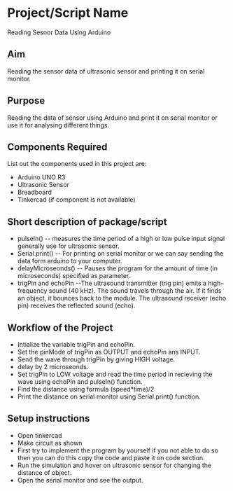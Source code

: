 # Project/Script Name

Reading Sesnor Data Using Arduino

## Aim

Reading the sensor data  of ultrasonic sensor and printing it on serial monitor.

## Purpose

Reading the data of sensor using Arduino and print it on serial monitor or use it for analysing different things.

## Components Required

List out the components used in this project are:
* Arduino UNO R3
* Ultrasonic Sensor
* Breadboard
* Tinkercad (if component is not available)


## Short description of package/script

* pulseIn() -- measures the time period of a high or low pulse input signal generally use for ultrasonic sensor.
* Serial.print() -- For printing on serial monitor or we can say sending the data form arduino to your computer.
* delayMicroseonds() -- Pauses the program for the amount of time (in microseconds) specified as parameter.
* trigPin and echoPin --The ultrasound transmitter (trig pin) emits a high-frequency sound (40 kHz). The sound travels through the air. If it finds an object, it bounces back to the module. The ultrasound receiver (echo pin) receives the reflected sound (echo).

## Workflow of the Project

* Intialize the variable trigPin and echoPin.
* Set the pinMode of trigPin as OUTPUT and echoPin ans INPUT.
* Send the wave through trigPin by giving HIGH voltage.
* delay by 2 microseonds.
* Set trigPin to LOW voltage and read the time period in recieving the wave using echoPin and pulseIn() function.
* Find the distance using formula (speed*time)/2
* Print the distance on serial monitor using Serial.print() function.


## Setup instructions

* Open tinkercad
* Make circuit as shown
* First try to implement the program by yourself if you not able to do so then you can do this copy the code and paste it on code section.
* Run the simulation and hover on ultrasonic sensor for changing the distance of object.
* Open the serial monitor and see the output.
